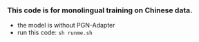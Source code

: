 ### This code is for monolingual training on Chinese data.

- the model is without PGN-Adapter
- run this code: `sh runme.sh`